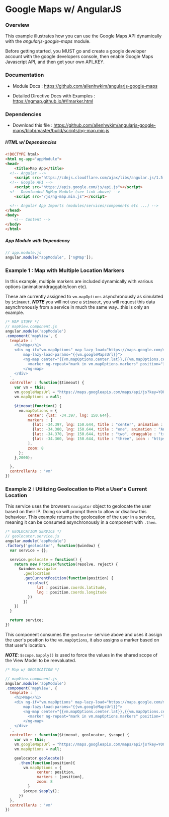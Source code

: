 # Google Maps w/ AngularJS
### Overview
This example illustrates how you can use the Google Maps API dynamically with the *angularjs-google-maps* module.

Before getting started, you MUST go and create a google developer account with the google developers console, then enable Google Maps Javascript API, and then get your own API_KEY.

### Documentation
* Module Docs : https://github.com/allenhwkim/angularjs-google-maps

* Detailed Directive Docs with Examples : https://ngmap.github.io/#/!marker.html

### Dependencies

* Download this file : https://github.com/allenhwkim/angularjs-google-maps/blob/master/build/scripts/ng-map.min.js

##### HTML w/ Dependencies

```html
<!DOCTYPE html>
<html ng-app="appModule">
<head>
	<title>Map App</title>
  <!-- Angular -->
	<script src="https://cdnjs.cloudflare.com/ajax/libs/angular.js/1.5.7/angular.min.js"></script>
  <!-- Google API -->
	<script src="https://apis.google.com/js/api.js"></script>
  <!-- Downloaded NgMap Module (see link above) -->
	<script src="/js/ng-map.min.js"></script>

  <!-- Angular App Imports (modules/services/components etc ...) -->
</head>
<body>
    <!-- Content -->
</body>
</html>
```

##### App Module with Dependency

```js
// app.module.js
angular.module("appModule", ['ngMap']);
```

### Example 1 : Map with Multiple Location Markers
In this example, multiple markers are included dynamically with various options (animation/draggable/icon etc).

These are currently assigned to `vm.mapOptions` asynchronously as simulated by `$timeout`. ***NOTE*** you will not use a `$timeout`, you will request this data asynchronously from a service in much the same way...this is only an example.

```js
/* MAP STUFF */
// mapView.component.js
angular.module('appModule')
.component('mapView', {
  template : `
    <h1>Map</h1>
    <div ng-if="vm.mapOptions" map-lazy-load="https://maps.google.com/maps/api/js"
        map-lazy-load-params="{{vm.googleMapsUrl}}">
        <ng-map center="{{vm.mapOptions.center.lat}},{{vm.mapOptions.center.lng}}" zoom="{{vm.mapOptions.zoom}}">
          <marker ng-repeat="mark in vm.mapOptions.markers" position="[{{mark.lat}},{{mark.lng}}]" title="{{mark.title}}" icon="{{mark.icon}}" animation="{{mark.animation}}" draggable="{{mark.draggable}}"></marker>
        </ng-map>
    </div>
  `,
  controller : function($timeout) {
    var vm = this;
    vm.googleMapsUrl = "https://maps.googleapis.com/maps/api/js?key=YOUR_API_KEY_GOES_HERE"
    vm.mapOptions = null;

    $timeout(function() {
      vm.mapOptions = {
          center: {lat: -34.397, lng: 150.644},
          markers : [
            {lat: -34.397, lng: 150.644, title : "center", animation : "Animation.BOUNCE"},
            {lat: -34.380, lng: 150.644, title : "one", animation : "Animation.DROP"},
            {lat: -34.370, lng: 150.644, title : "two", draggable : "true"},
            {lat: -34.360, lng: 150.644, title : "three", icon : "https://developers.google.com/maps/documentation/javascript/examples/full/images/beachflag.png"},
          ],
          zoom: 8
      };
    },2000);

  },
  controllerAs : 'vm'
})
```

### Example 2 : Utilizing Geolocation to Plot a User's Current Location

This service uses the browsers `navigator` object to geolocate the user based on their IP. Doing so will prompt them to allow or disallow this behaviour. This example returns the geolocation of the user in a service, meaning it can be consumed asynchronously in a component with `.then`.

```js
/* GEOLOCATION SERVICE */
// geolocator.service.js
angular.module('appModule')
.factory('geolocator', function($window) {
  var service = {};

  service.geolocate = function() {
    return new Promise(function(resolve, reject) {
      $window.navigator
        .geolocation
        .getCurrentPosition(function(position) {
          resolve({
              lat : position.coords.latitude,
              lng : position.coords.longitude
          })
        })
    })
  }

  return service;
})
```

This component consumes the `geolocator` service above and uses it assign the user's position to the `vm.mapOptions`, it also assigns a marker based on that user's location.

***NOTE***: `$scope.$apply()` is used to force the values in the shared scope of the View Model to be reevaluated.

```js
/* Map w/ GEOLOCATION */

// mapView.component.js
angular.module('appModule')
.component('mapView', {
  template : `
    <h1>Map</h1>
    <div ng-if="vm.mapOptions" map-lazy-load="https://maps.google.com/maps/api/js"
        map-lazy-load-params="{{vm.googleMapsUrl}}">
        <ng-map center="{{vm.mapOptions.center.lat}},{{vm.mapOptions.center.lng}}" zoom="{{vm.mapOptions.zoom}}">
          <marker ng-repeat="mark in vm.mapOptions.markers" position="[{{mark.lat}},{{mark.lng}}]" title="{{mark.title}}" icon="{{mark.icon}}" animation="{{mark.animation}}" draggable="{{mark.draggable}}"></marker>
        </ng-map>
    </div>
  `,
  controller : function($timeout, geolocator, $scope) {
    var vm = this;
    vm.googleMapsUrl = "https://maps.googleapis.com/maps/api/js?key=YOUR_API_KEY_GOES_HERE"
    vm.mapOptions = null;

    geolocator.geolocate()
      .then(function(position){
        vm.mapOptions = {
              center: position,
              markers : [position],
              zoom: 8
          }
        $scope.$apply();
      })
  },
  controllerAs : 'vm'
})
```
